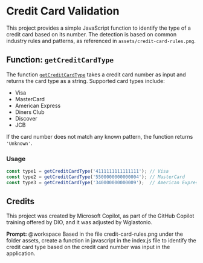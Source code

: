 # Credit Card Validation

This project provides a simple JavaScript function to identify the type of a credit card based on its number. The detection is based on common industry rules and patterns, as referenced in `assets/credit-card-rules.png`.

## Function: `getCreditCardType`

The function [`getCreditCardType`](src/index.js) takes a credit card number as input and returns the card type as a string. Supported card types include:

- Visa
- MasterCard
- American Express
- Diners Club
- Discover
- JCB

If the card number does not match any known pattern, the function returns `'Unknown'`.

### Usage

```javascript
const type1 = getCreditCardType('4111111111111111'); // Visa
const type2 = getCreditCardType('5500000000000004'); // MasterCard
const type3 = getCreditCardType('340000000000009');  // American Express
```

## Credits
This project was created by Microsoft Copilot, as part of the GitHub Copilot training offered by DIO, and it was adjusted by Wglastonio.

**Prompt:**
@workspace Based in the file credit-card-rules.png under the folder assets, create a function in javascript in the index.js file to identify the credit card type based on the credit card number was input in the application.